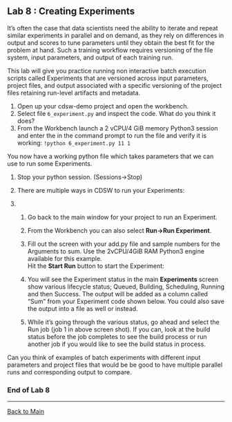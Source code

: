 ## Lab 8 : Creating Experiments

It’s often the case that data scientists need the ability to iterate and repeat similar experiments in parallel and on demand, as they rely on differences in output and scores to tune parameters until they obtain the best fit for the problem at hand. Such a training workflow requires versioning of the file system, input parameters, and output of each training run.

 This lab will give you practice running non interactive batch execution scripts called Experiments that are versioned across input parameters, project files, and output associated with a specific versioning of the project files retaining run-level artifacts and metadata.

1. Open up your cdsw-demo project and open the workbench.
2. Select file `6_experiment.py` and inspect the code. What do you think it does?
3. From the Workbench launch a 2 vCPU/4 GiB memory Python3 session and enter the in the command prompt to run the file and verify it is working: `!python 6_experiment.py 11 1`

You now have a working python file which takes parameters that we can use to run some Experiments.

1. Stop your python session. (Sessions->Stop)

2. There are multiple ways in CDSW to run your Experiments:

3. 1. Go back to the main window for your project to run an Experiment.  

   2. From the Workbench you can also select **Run->Run Experiment**.  

   3. Fill out the screen with your add.py file and sample numbers for the Arguments to sum.  Use the 2vCPU/4GiB RAM Python3 engine available for this example.  
            Hit the **Start Run** button to start the Experiment:

   4. You will see the Experiment status in the main **Experiments** screen show various lifecycle status; Queued, Building, Scheduling, Running and then Success. The output will be added as a column called “Sum” from your Experiment code shown below. You could also save the output into a file as well or instead. 

   5. While it’s going through the various status, go ahead and select the Run job (job 1 in above screen shot).  If you can, look at the build status before the job completes to see the build process      or run another job if you would like to see the build status in process.

      

Can you think of examples of batch experiments with different input parameters and project files
that would be be good to have multiple parallel runs and corresponding output to compare.

### End of Lab 8

------

[Back to Main](https://github.com/rajatrakesh/cdswlabs)